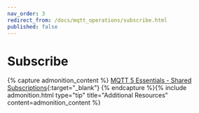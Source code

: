 ```yaml
---
nav_order: 3
redirect_from: /docs/mqtt_operations/subscribe.html
published: false
---
```


# Subscribe

{% capture admonition_content %}
[MQTT 5 Essentials - Shared Subscriptions](https://www.hivemq.com/blog/mqtt5-essentials-part7-shared-subscriptions/){:target="_blank"}
{% endcapture %}{% include admonition.html type="tip" title="Additional Resources" content=admonition_content %}
